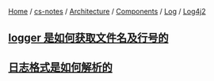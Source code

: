 [Home](https://mengxianbin.github.io) /
[cs-notes](https://mengxianbin.github.io/cs-notes/site) /
[Architecture](https://mengxianbin.github.io/cs-notes/site/Architecture) /
[Components](https://mengxianbin.github.io/cs-notes/site/Architecture/Components) /
[Log](https://mengxianbin.github.io/cs-notes/site/Architecture/Components/Log) /
[Log4j2](https://mengxianbin.github.io/cs-notes/site/Architecture/Components/Log/Log4j2)

## [logger 是如何获取文件名及行号的](https://mengxianbin.github.io/cs-notes/site/Architecture/Components/Log/Log4j2/logger%20%E6%98%AF%E5%A6%82%E4%BD%95%E8%8E%B7%E5%8F%96%E6%96%87%E4%BB%B6%E5%90%8D%E5%8F%8A%E8%A1%8C%E5%8F%B7%E7%9A%84)

## [日志格式是如何解析的](https://mengxianbin.github.io/cs-notes/site/Architecture/Components/Log/Log4j2/%E6%97%A5%E5%BF%97%E6%A0%BC%E5%BC%8F%E6%98%AF%E5%A6%82%E4%BD%95%E8%A7%A3%E6%9E%90%E7%9A%84)
